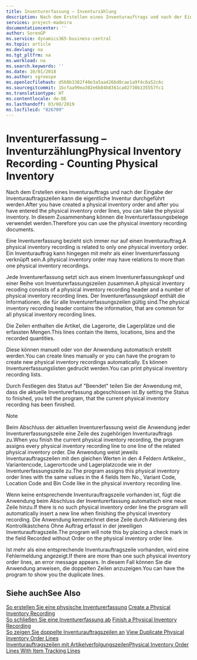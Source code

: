 ```yaml
---
title: Inventurerfassung – Inventurzählung
description: Nach dem Erstellen eines Inventurauftrags und nach der Eingabe der Inventurauftragszeilen kann die eigentliche Inventur durchgeführt werden. In diesem Zusammenhang können die Inventurerfassungsbelege verwendet werden.
services: project-madeira
documentationcenter: ''
author: SorenGP
ms.service: dynamics365-business-central
ms.topic: article
ms.devlang: na
ms.tgt_pltfrm: na
ms.workload: na
ms.search.keywords: ''
ms.date: 10/01/2018
ms.author: sgroespe
ms.openlocfilehash: d560b3382f40e3a5aa4266d8cae1a9f4c6a52c6c
ms.sourcegitcommit: 1bcfaa99ea302e6b84b8361ca02730b135557fc1
ms.translationtype: HT
ms.contentlocale: de-DE
ms.lasthandoff: 03/08/2019
ms.locfileid: "826709"
---
```

# <a name="physical-inventory-recording---counting-physical-inventory"></a><span data-ttu-id="e4d99-104">Inventurerfassung – Inventurzählung</span><span class="sxs-lookup"><span data-stu-id="e4d99-104">Physical Inventory Recording - Counting Physical Inventory</span></span>
<span data-ttu-id="e4d99-105">Nach dem Erstellen eines Inventurauftrags und nach der Eingabe der Inventurauftragszeilen kann die eigentliche Inventur durchgeführt werden.</span><span class="sxs-lookup"><span data-stu-id="e4d99-105">After you have created a physical inventory order and after you have entered the physical inventory order lines, you can take the physical inventory.</span></span> <span data-ttu-id="e4d99-106">In diesem Zusammenhang können die Inventurerfassungsbelege verwendet werden.</span><span class="sxs-lookup"><span data-stu-id="e4d99-106">Therefore you can use the physical inventory recording documents.</span></span>  

<span data-ttu-id="e4d99-107">Eine Inventurerfassung bezieht sich immer nur auf einen Inventurauftrag.</span><span class="sxs-lookup"><span data-stu-id="e4d99-107">A physical inventory recording is related to only one physical inventory order.</span></span> <span data-ttu-id="e4d99-108">Ein Inventurauftrag kann hingegen mit mehr als einer Inventurerfassung verknüpft sein.</span><span class="sxs-lookup"><span data-stu-id="e4d99-108">A physical inventory order may have relations to more than one physical inventory recordings.</span></span>  

<span data-ttu-id="e4d99-109">Jede Inventurerfassung setzt sich aus einem Inventurerfassungskopf und einer Reihe von Inventurerfassungszeilen zusammen.</span><span class="sxs-lookup"><span data-stu-id="e4d99-109">A physical inventory recoding consists of a physical inventory recording header and a number of physical inventory recording lines.</span></span> <span data-ttu-id="e4d99-110">Der Inventurerfassungskopf enthält die Informationen, die für alle Inventurerfassungszeilen gültig sind.</span><span class="sxs-lookup"><span data-stu-id="e4d99-110">The physical inventory recording header contains the information, that are common for all physical inventory recording lines.</span></span>  

<span data-ttu-id="e4d99-111">Die Zeilen enthalten die Artikel, die Lagerorte, die Lagerplätze und die erfassten Mengen.</span><span class="sxs-lookup"><span data-stu-id="e4d99-111">This lines contain the items, locations, bins and the recorded quantities.</span></span>  

<span data-ttu-id="e4d99-112">Diese können manuell oder von der Anwendung automatisch erstellt werden.</span><span class="sxs-lookup"><span data-stu-id="e4d99-112">You can create lines manually or you can have the program to create new physical inventory recordings automatically.</span></span> <span data-ttu-id="e4d99-113">Es können Inventurerfassungslisten gedruckt werden.</span><span class="sxs-lookup"><span data-stu-id="e4d99-113">You can print physical inventory recording lists.</span></span>  

<span data-ttu-id="e4d99-114">Durch Festlegen des Status auf "Beendet" teilen Sie der Anwendung mit, dass die aktuelle Inventurerfassung abgeschlossen ist.</span><span class="sxs-lookup"><span data-stu-id="e4d99-114">By setting the Status to finished, you tell the program, that the current physical inventory recording has been finished.</span></span>  

> [!NOTE]  
>  <span data-ttu-id="e4d99-115">Beim Abschluss der aktuellen Inventurerfassung weist die Anwendung jeder Inventurerfassungszeile eine Zeile des zugehörigen Inventurauftrags zu.</span><span class="sxs-lookup"><span data-stu-id="e4d99-115">When you finish the current physical inventory recording, the program assigns every physical inventory recording line to one line of the related physical inventory order.</span></span> <span data-ttu-id="e4d99-116">Die Anwendung weist jeweils Inventurauftragszeilen mit den gleichen Werten in den 4 Feldern  Artikelnr.,  Variantencode,  Lagerortcode und  Lagerplatzcode wie in der Inventurerfassungszeile zu.</span><span class="sxs-lookup"><span data-stu-id="e4d99-116">The program assigns this physical inventory order lines with the same values in the 4 fields Item No., Variant Code, Location Code and Bin Code like in the physical inventory recording line.</span></span>  
>   
>  <span data-ttu-id="e4d99-117">Wenn keine entsprechende Inventurauftragszeile vorhanden ist, fügt die Anwendung beim Abschluss der Inventurerfassung automatisch eine neue Zeile hinzu.</span><span class="sxs-lookup"><span data-stu-id="e4d99-117">If there is no such physical inventory order line the program will automatically insert a new line when finishing the physical inventory recording.</span></span> <span data-ttu-id="e4d99-118">Die Anwendung kennzeichnet diese Zeile durch Aktivierung des Kontrollkästchens Ohne Auftrag erfasst in der jeweiligen Inventurauftragszeile.</span><span class="sxs-lookup"><span data-stu-id="e4d99-118">The program will note this by placing a check mark in the field Recorded without Order on the physical inventory order line.</span></span>  
>   
>  <span data-ttu-id="e4d99-119">Ist mehr als eine entsprechende Inventurauftragszeile vorhanden, wird eine Fehlermeldung angezeigt.</span><span class="sxs-lookup"><span data-stu-id="e4d99-119">If there are more than one such physical inventory order lines, an error message appears.</span></span> <span data-ttu-id="e4d99-120">In diesem Fall können Sie die Anwendung anweisen, die doppelten Zeilen anzuzeigen.</span><span class="sxs-lookup"><span data-stu-id="e4d99-120">You can have the program to show you the duplicate lines.</span></span>  

## <a name="see-also"></a><span data-ttu-id="e4d99-121">Siehe auch</span><span class="sxs-lookup"><span data-stu-id="e4d99-121">See Also</span></span>  
 <span data-ttu-id="e4d99-122">[So erstellen Sie eine physische Inventurerfassung](how-to-create-a-physical-inventory-recording.md) </span><span class="sxs-lookup"><span data-stu-id="e4d99-122">[Create a Physical Inventory Recording](how-to-create-a-physical-inventory-recording.md) </span></span>  
 <span data-ttu-id="e4d99-123">[So schließen Sie eine Inventurerfassung ab](how-to-finish-a-physical-inventory-recording.md) </span><span class="sxs-lookup"><span data-stu-id="e4d99-123">[Finish a Physical Inventory Recording](how-to-finish-a-physical-inventory-recording.md) </span></span>  
 <span data-ttu-id="e4d99-124">[So zeigen Sie doppelte Inventurauftragszeilen an](how-to-view-duplicate-physical-inventory-order-lines.md) </span><span class="sxs-lookup"><span data-stu-id="e4d99-124">[View Duplicate Physical Inventory Order Lines](how-to-view-duplicate-physical-inventory-order-lines.md) </span></span>  
 [<span data-ttu-id="e4d99-125">Inventurauftragszeilen mit Artikelverfolgungszeilen</span><span class="sxs-lookup"><span data-stu-id="e4d99-125">Physical Inventory Order Lines With Item Tracking Lines</span></span>](physical-inventory-order-lines-with-item-tracking-lines.md)
